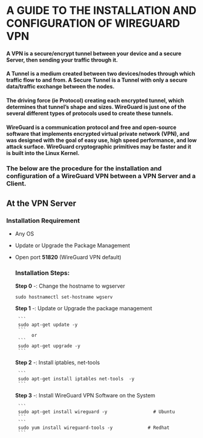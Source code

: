 
# A GUIDE TO THE INSTALLATION AND CONFIGURATION OF WIREGUARD VPN 

#### A VPN is a secure/encrypt tunnel between your device and a secure Server, then sending your traffic through it. 

#### A Tunnel is a medium created between two devices/nodes through which traffic flow to and from. A Secure Tunnel is a Tunnel with only a secure data/traffic exchange between the nodes.

#### The driving force (ie Protocol) creating each encrypted tunnel, which determines that tunnel’s shape and sizes. WireGuard is just one of the several different types of protocols used to create these tunnels.

#### WireGuard is a communication protocol and free and open-source software that implements encrypted virtual private network (VPN), and was designed with the goal of easy use, high speed performance, and low attack surface. WireGuard cryptographic primitives may be faster and it is built into the Linux Kernel.


### The below are the procedure for the installation and configuration of a WireGuard VPN between a VPN Server and a Client.

## At the VPN Server
   ### Installation Requirement
 - Any OS
 - Update or Upgrade the Package Management
 - Open port **51820** (WireGuard VPN default)

   ### Installation Steps:
    **Step 0** -:   Change the hostname to wgserver
      ```
      sudo hostnamectl set-hostname wgserv
      ```
      
      **Step 1** -:   Update or  Upgrade the package management
      
        ```
        sudo apt-get update -y  
        ```
             or
        ```
        sudo apt-get upgrade -y 
        ```
        
     **Step 2** -:   Install iptables,   net-tools
     
        ```
        sudo apt-get install iptables net-tools  -y 
        ```
        
     **Step 3** -:   Install WireGuard VPN Software on the System
     
        ```
        sudo apt-get install wireguard -y                 # Ubuntu  
        ```
        ```
        sudo yum install wireguard-tools -y             # Redhat
        ```
        
        
